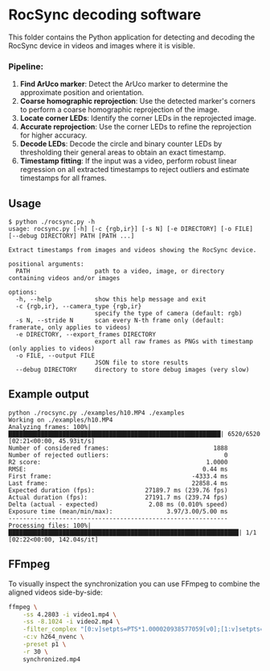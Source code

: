 # RocSync decoding software

This folder contains the Python application for detecting and decoding the RocSync device in videos and images where it is visible.

### Pipeline:

1. **Find ArUco marker**: Detect the ArUco marker to determine the approximate position and orientation.
2. **Coarse homographic reprojection**: Use the detected marker's corners to perform a coarse homographic reprojection of the image.
3. **Locate corner LEDs**: Identify the corner LEDs in the reprojected image.
4. **Accurate reprojection**: Use the corner LEDs to refine the reprojection for higher accuracy.
5. **Decode LEDs**: Decode the circle and binary counter LEDs by thresholding their general areas to obtain an exact timestamp.
6. **Timestamp fitting**: If the input was a video, perform robust linear regression on all extracted timestamps to reject outliers and estimate timestamps for all frames.

## Usage
```
$ python ./rocsync.py -h
usage: rocsync.py [-h] [-c {rgb,ir}] [-s N] [-e DIRECTORY] [-o FILE] [--debug DIRECTORY] PATH [PATH ...]

Extract timestamps from images and videos showing the RocSync device.

positional arguments:
  PATH                  path to a video, image, or directory containing videos and/or images

options:
  -h, --help            show this help message and exit
  -c {rgb,ir}, --camera_type {rgb,ir}
                        specify the type of camera (default: rgb)
  -s N, --stride N      scan every N-th frame only (default: framerate, only applies to videos)
  -e DIRECTORY, --export_frames DIRECTORY
                        export all raw frames as PNGs with timestamp (only applies to videos)
  -o FILE, --output FILE
                        JSON file to store results
  --debug DIRECTORY     directory to store debug images (very slow)
```

## Example output
```
python ./rocsync.py ./examples/h10.MP4 ./examples
Working on ./examples/h10.MP4
Analyzing frames: 100%|███████████████████████████████████████████████████████████| 6520/6520 [02:21<00:00, 45.93it/s] 
Number of considered frames:                             1888
Number of rejected outliers:                                0
R2 score:                                              1.0000
RMSE:                                                 0.44 ms
First frame:                                       -4333.4 ms
Last frame:                                        22858.4 ms
Expected duration (fps):              27189.7 ms (239.76 fps)
Actual duration (fps):                27191.7 ms (239.74 fps)
Delta (actual - expected)              2.08 ms (0.010% speed)
Exposure time (mean/min/max):               3.97/3.00/5.00 ms
-------------------------------------------------------------
Processing files: 100%|████████████████████████████████████████████████████████████████| 1/1 [02:22<00:00, 142.04s/it] 
```

## FFmpeg
To visually inspect the synchronization you can use FFmpeg to combine the aligned videos side-by-side:
```bash
ffmpeg \
	-ss 4.2803 -i video1.mp4 \
	-ss -8.1024 -i video2.mp4 \
	-filter_complex "[0:v]setpts=PTS*1.000020938577059[v0];[1:v]setpts=PTS*1.000083866934668[v1];[v0][v1]hstack=inputs=2" \
	-c:v h264_nvenc \
	-preset p1 \
	-r 30 \
	synchronized.mp4
```